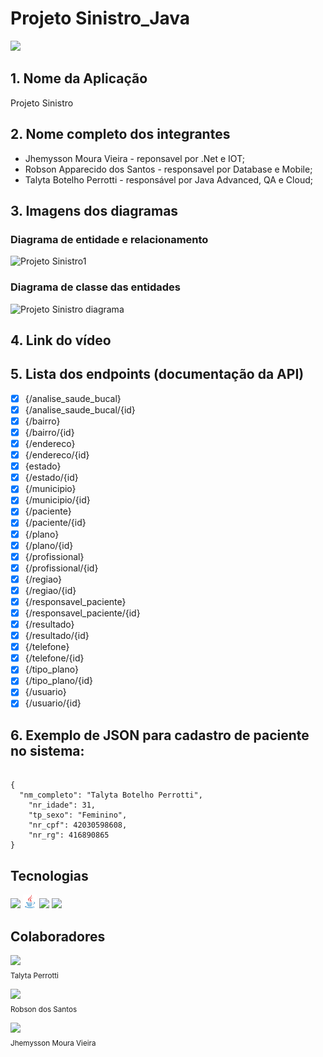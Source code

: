 # Projeto Sinistro_Java

 <img src="https://img.shields.io/badge/status-desenvolvimento-green?style=for-the-badge">

## 1. Nome da Aplicação

Projeto Sinistro

## 2. Nome completo dos integrantes

* Jhemysson Moura Vieira - reponsavel por .Net e IOT;
* Robson Apparecido dos Santos - responsavel por  Database e Mobile; 
* Talyta Botelho Perrotti - responsável por Java Advanced, QA e Cloud;

## 3. Imagens dos diagramas 

### Diagrama de entidade e relacionamento
![Projeto Sinistro1](https://github.com/user-attachments/assets/d5b36ea9-a35b-4c51-a8fe-9cfb69f60259)

### Diagrama de classe das entidades
![Projeto Sinistro diagrama](https://github.com/user-attachments/assets/e8080e7c-746d-4304-b201-04bfe67efaaf)

## 4. Link do vídeo


## 5. Lista dos endpoints (documentação da API)
- [X]  {/analise_saude_bucal}
- [X]  {/analise_saude_bucal/{id}
- [X]  {/bairro}
- [X]  {/bairro/{id}
- [X]  {/endereco}
- [X]  {/endereco/{id}
- [X]  {estado}
- [X]  {/estado/{id}
- [X]  {/municipio}
- [X]  {/municipio/{id}
- [X]  {/paciente}
- [X]  {/paciente/{id}
- [X]  {/plano}
- [X]  {/plano/{id}
- [X]  {/profissional}
- [X]  {/profissional/{id}
- [X]  {/regiao}
- [X]  {/regiao/{id}
- [X]  {/responsavel_paciente}
- [X]  {/responsavel_paciente/{id}
- [X]  {/resultado}
- [X]  {/resultado/{id}
- [X]  {/telefone}
- [X]  {/telefone/{id}
- [X]  {/tipo_plano}
- [X]  {/tipo_plano/{id}
- [X]  {/usuario}
- [X]  {/usuario/{id}

## 6. Exemplo de JSON para cadastro de paciente no sistema:

```

{
  "nm_completo": "Talyta Botelho Perrotti", 
    "nr_idade": 31,
    "tp_sexo": "Feminino",
    "nr_cpf": 42030598608, 
    "nr_rg": 416890865
}

```
## Tecnologias
<div>
  <img src="https://img.shields.io/badge/Java-orange?style=flat&logo=java&logoColor-black">
  <img loading="lazy" src="https://raw.githubusercontent.com/devicons/devicon/master/icons/java/java-original.svg" width="22" background-color="orange" alt="Java Logo">
  <img src="https://img.shields.io/badge/Spring-Boot-blue?style=flat&logo=springboot&logoColor-black">
   <img src="https://img.shields.io/badge/Thymeleaf-pink?style=flat&logo=thymeleaf&logoColor-black">
  
</div>

## Colaboradores
<div>
  <img loading="lazy" src="https://github.com/user-attachments/assets/8574ae05-d0c5-402d-8c1a-bfab17bdf955" width=115><br><sub>Talyta Perrotti</sub>

  <img loading="lazy" src="https://github.com/user-attachments/assets/c62c7bb3-42ce-458d-a317-693cbe9fa743" width=115><br><sub>Robson dos Santos</sub>

  <img loading="lazy" src="https://github.com/user-attachments/assets/82870c27-734c-45d8-b1a8-09bbe58aa994" width=115><br><sub>Jhemysson Moura Vieira</sub>

</div>
